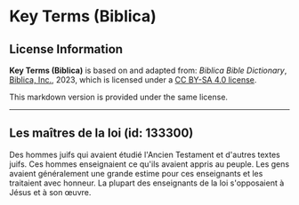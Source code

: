 # Key Terms (Biblica)

## License Information

**Key Terms (Biblica)** is based on and adapted from: _Biblica Bible Dictionary_, [Biblica, Inc.](https://www.biblica.com/), 2023, which is licensed under a [CC BY-SA 4.0 license](https://creativecommons.org/licenses/by-sa/4.0/legalcode.en).

This markdown version is provided under the same license.



--------------------------------

## Les maîtres de la loi (id: 133300)

Des hommes juifs qui avaient étudié l'Ancien Testament et d'autres textes juifs. Ces hommes enseignaient ce qu'ils avaient appris au peuple. Les gens avaient généralement une grande estime pour ces enseignants et les traitaient avec honneur. La plupart des enseignants de la loi s'opposaient à Jésus et à son œuvre.


